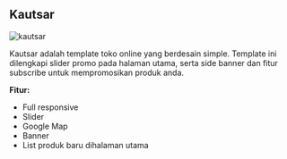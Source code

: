 Kautsar
------------

![kautsar](https://s3-ap-southeast-1.amazonaws.com/cdn2.jarvis-store.com/img/themes/kautsar/kautsar-preview.jpg)

Kautsar adalah template toko online yang berdesain simple. Template ini dilengkapi slider promo pada halaman utama, serta side banner dan fitur subscribe untuk mempromosikan produk anda.

**Fitur:**
 - Full responsive 
 - Slider 
 - Google Map 
 - Banner
 - List produk baru dihalaman utama
